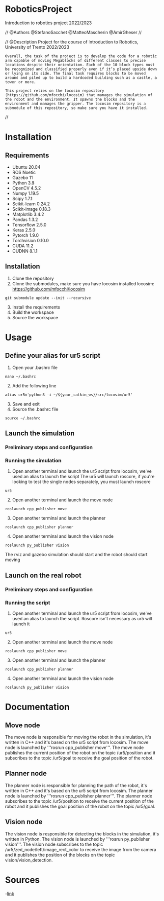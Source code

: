# RoboticsProject
Introduction to robotics project 2022/2023

// @Authors
	@StefanoSacchet
	@MatteoMascherin
	@AmirGheser
//

// @Description
	Project for the course of Introduction to Robotics, University of Trento 2022/2023

	Overall, the task of the project is to develop the code for a robotic arm capable of moving Megablocks of different classes to precise locations despite their orientation. Each of the 10 block types must be recognized and classified properly even if it’s placed upside down or lying on its side. The final task requires blocks to be moved around and piled up to build a hardcoded building such as a castle, a tower or more.

	This project relies on the locosim repository (https://github.com/mfocchi/locosim) that manages the simulation of the robot and the environment. It spawns the blocks and the environment and manages the gripper. The locosim repository is a submodule of this repository, so make sure you have it installed.
//

# Installation
## Requirements
- Ubuntu 20.04
- ROS Noetic
- Gazebo 11
- Python 3.8
- OpenCV 4.5.2
- Numpy 1.19.5
- Scipy 1.7.1
- Scikit-learn 0.24.2
- Scikit-image 0.18.3
- Matplotlib 3.4.2
- Pandas 1.3.2
- Tensorflow 2.5.0
- Keras 2.5.0
- Pytorch 1.9.0
- Torchvision 0.10.0
- CUDA 11.2
- CUDNN 8.1.1

## Installation
1. Clone the repository
2. Clone the submodules, make sure you have locosim installed
locosim: https://github.com/mfocchi/locosim
```
git submodule update --init --recursive
```
3. Install the requirements
4. Build the workspace
5. Source the workspace

# Usage
## Define your alias for ur5 script
1. Open your .bashrc file
```
nano ~/.bashrc
```
2. Add the following line
```
alias ur5='python3 -i ~/${your_catkin_ws}/src/locosim/ur5'
```
3. Save and exit
4. Source the .bashrc file
```
source ~/.bashrc
```

## Launch the simulation
### Preliminary steps and configuration

### Running the simulation
1. Open another terminal and launch the ur5 script from locosim, we've used an alias to launch the script
The ur5 will launch roscore, if you're looking to test the single nodes separately, you must launch roscore
```
ur5
```
2. Open another terminal and launch the move node
```
roslaunch cpp_publisher move
```
3. Open another terminal and launch the planner
```
roslaunch cpp_publisher planner
```
4. Open another terminal and launch the vision node
```
roslaunch py_publisher vision
```
The rviz and gazebo simulation should start and the robot should start moving

## Launch on the real robot
### Preliminary steps and configuration

### Running the script
1. Open another terminal and launch the ur5 script from locosim, we've used an alias to launch the script.
Roscore isn't necessary as ur5 will launch it
```
ur5
```
2. Open another terminal and launch the move node
```
roslaunch cpp_publisher move
```
3. Open another terminal and launch the planner
```
roslaunch cpp_publisher planner
```
4. Open another terminal and launch the vision node
```
roslaunch py_publisher vision
```

# Documentation
## Move node
The move node is responsible for moving the robot in the simulation, it's written in C++ and it's based on the ur5 script from locosim. The move node is launched by '''rosrun cpp_publisher move'''. The move node publishes the current position of the robot on the topic /ur5/position and it subscribes to the topic /ur5/goal to receive the goal position of the robot.

## Planner node
The planner node is responsible for planning the path of the robot, it's written in C++ and it's based on the ur5 script from locosim. The planner node is launched by '''rosrun cpp_publisher planner'''. The planner node subscribes to the topic /ur5/position to receive the current position of the robot and it publishes the goal position of the robot on the topic /ur5/goal.

## Vision node
The vision node is responsible for detecting the blocks in the simulation, it's written in Python. The vision node is launched by '''rosrun py_publisher vision'''. The vision node subscribes to the topic /ur5/zed_node/left/image_rect_color to receive the image from the camera and it publishes the position of the blocks on the topic vision/vision_detection.

# Sources
-[link](doc:https://docs.google.com/document/u/2/d/e/2PACX-1vQiZPfs2Z4FkhYv-KPZE-VaQdFag_Jqy1Be6Zwl1rrErOfBeSZTSVxRmRH1eSXyPTvBu4t7OcXht-1Q/pub)